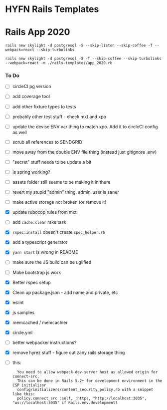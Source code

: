 # HYFN Rails Templates

# Rails App 2020

`rails new skylight -d postgresql -S --skip-listen --skip-coffee -T --webpack=react --skip-turbolinks`

    rails new skylight -d postgresql -S -T --skip-coffee --skip-turbolinks --webpack=react -m ./rails-templates/app_2020.rb

### To Do
- [ ] circleCI pg version
- [ ] add coverage tool
- [ ] add other fixture types to tests
- [ ] probably other test stuff - check mxt and xpo
- [ ] update the devise ENV var thing to match xpo. Add it to circleCI config as well
- [ ] scrub all references to SENDGRID
- [ ] move away from the double ENV file thing (instead just gitignore .env)
- [ ] "secret" stuff needs to be update a bit
- [ ] is spring working?
- [ ] assets folder still seems to be making it in there
- [ ] revert my stupid "admin" thing. admin_user is saner
- [ ] make active storage not broken (or remove it)
- [x] update rubocop rules from mxt
- [ ] add `cache:clear` rake task
- [x] `rspec:install` doesn't create `spec_helper.rb`
- [x] add a typescript generator
- [x] `yarn start` is wrong in README
- [ ] make sure the JS build can be uglified
- [ ] Make bootstrap js work
- [x] Better rspec setup
- [x] Clean up package.json - add name and private, etc
- [x] eslint
- [x] js samples
- [x] memcached / memcachier
- [x] circle.yml
- [ ] better webpacker instructions?
- [x] remove hyrez stuff - figure out zany rails storage thing
- [ ] this:

        You need to allow webpack-dev-server host as allowed origin for connect-src.
        This can be done in Rails 5.2+ for development environment in the CSP initializer
        config/initializers/content_security_policy.rb with a snippet like this:
        policy.connect_src :self, :https, "http://localhost:3035", "ws://localhost:3035" if Rails.env.development?
